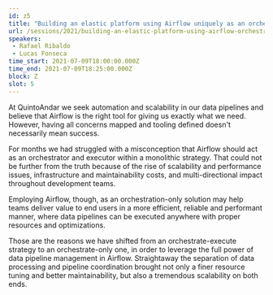 ```yaml
---
id: z5
title: "Building an elastic platform using Airflow uniquely as an orchestrator"
url: /sessions/2021/building-an-elastic-platform-using-airflow-orchestrator
speakers:
 - Rafael Ribaldo
 - Lucas Fonseca
time_start: 2021-07-09T18:00:00.000Z
time_end: 2021-07-09T18:25:00.000Z
block: Z
slot: 5
---
```


At QuintoAndar we seek automation and scalability in our data pipelines and believe that Airflow is the right tool for giving us exactly what we need. However, having all concerns mapped and tooling defined doesn't necessarily mean success.
 
 For months we had struggled with a misconception that Airflow should act as an orchestrator and executor within a monolithic strategy. That could not be further from the truth because of the rise of scalability and performance issues, infrastructure and maintainability costs, and multi-directional impact throughout development teams.
 
 Employing Airflow, though, as an orchestration-only solution may help teams deliver value to end users in a more efficient, reliable and performant manner, where data pipelines can be executed anywhere with proper resources and optimizations. 
 
 Those are the reasons we have shifted from an orchestrate-execute strategy to an orchestrate-only one, in order to leverage the full power of data pipeline management in Airflow. Straightaway the separation of data processing and pipeline coordination brought not only a finer resource tuning and better maintainability, but also a tremendous scalability on both ends.